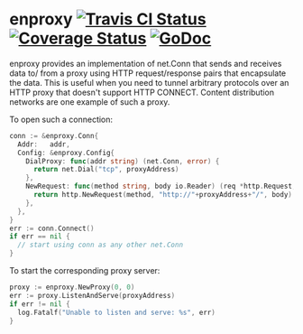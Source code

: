 enproxy [![Travis CI Status](https://travis-ci.org/getlantern/enproxy.svg?branch=master)](https://travis-ci.org/getlantern/enproxy)&nbsp;[![Coverage Status](https://coveralls.io/repos/getlantern/enproxy/badge.png)](https://coveralls.io/r/getlantern/enproxy)&nbsp;[![GoDoc](https://godoc.org/github.com/getlantern/enproxy?status.png)](http://godoc.org/github.com/getlantern/enproxy)
==========

enproxy provides an implementation of net.Conn that sends and receives data to/
from a proxy using HTTP request/response pairs that encapsulate the data.  This
is useful when you need to tunnel arbitrary protocols over an HTTP proxy that
doesn't support HTTP CONNECT.  Content distribution networks are one example of
such a proxy.

To open such a connection:

```go
conn := &enproxy.Conn{
  Addr:   addr,
  Config: &enproxy.Config{
    DialProxy: func(addr string) (net.Conn, error) {
      return net.Dial("tcp", proxyAddress)
    },
    NewRequest: func(method string, body io.Reader) (req *http.Request, err error) {
      return http.NewRequest(method, "http://"+proxyAddress+"/", body)
    },
  },
}
err := conn.Connect()
if err == nil {
  // start using conn as any other net.Conn
}
```

To start the corresponding proxy server:

```go
proxy := enproxy.NewProxy(0, 0)
err := proxy.ListenAndServe(proxyAddress)
if err != nil {
  log.Fatalf("Unable to listen and serve: %s", err)
}
```